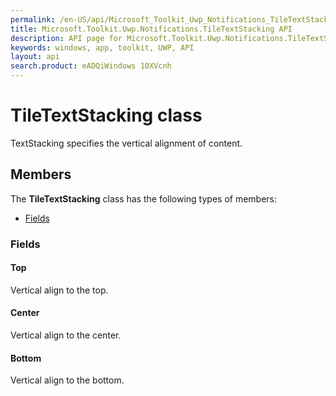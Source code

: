 ```yaml
---
permalink: /en-US/api/Microsoft_Toolkit_Uwp_Notifications_TileTextStacking.htm
title: Microsoft.Toolkit.Uwp.Notifications.TileTextStacking API 
description: API page for Microsoft.Toolkit.Uwp.Notifications.TileTextStacking
keywords: windows, app, toolkit, UWP, API
layout: api
search.product: eADQiWindows 10XVcnh
---
```



# TileTextStacking class

TextStacking specifies the vertical alignment of content.

## Members

The **TileTextStacking** class has the following types of members:

* [Fields](#Fields)

### Fields

#### Top

Vertical align to the top.



#### Center

Vertical align to the center.



#### Bottom

Vertical align to the bottom.


